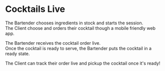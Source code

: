 # Cocktails Live

The Bartender chooses ingredients in stock and starts the session.  
The Client choose and orders their cocktail though a mobile friendly web app.

The Bartender receives the cocktail order live.  
Once the cocktail is ready to serve, the Bartender puts the cocktail in a ready state.

The Client can track their order live and pickup the cocktail once it's ready!

